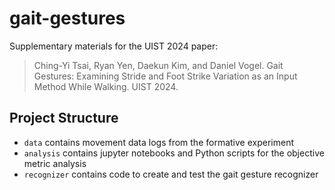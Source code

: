 # gait-gestures

Supplementary materials for the UIST 2024 paper:

> Ching-Yi Tsai, Ryan Yen, Daekun Kim, and Daniel Vogel. Gait Gestures: Examining Stride and Foot Strike Variation as an Input Method While Walking. UIST 2024.

## Project Structure
* `data` contains movement data logs from the formative experiment
* `analysis` contains jupyter notebooks and Python scripts for the objective metric analysis
* `recognizer` contains code to create and test the gait gesture recognizer
